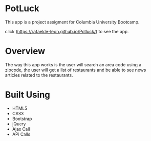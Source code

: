 # PotLuck

This app is a project assigment for Columbia University Bootcamp.

click (https://rafaelde-leon.github.io/Potluck/) to see the app.

# Overview

The way this app works is the user will search an area code using a zipcode, the user will get a list of restaurants and be able to see news articles related to the restaurants.

# Built Using
* HTML5
* CSS3
* Bootstrap
* jQuery
* Ajax Call
* API Calls